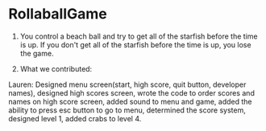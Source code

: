 # RollaballGame

1. You control a beach ball and try to get all of the starfish before the time is up. If you don't get all of the starfish before the time is up, you lose the game.

2. What we contributed: 

  Lauren: Designed menu screen(start, high score, quit button, developer names), designed high scores screen, wrote the code to order scores and names on high score screen, added sound to menu and game, added the ability to press esc button to go to menu, determined the score system, designed level 1, added crabs to level 4. 
